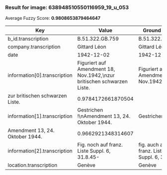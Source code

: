 ### Result for image: 638948510550116959_19_u_053
Average Fuzzy Score: **0.9808653879464647**
<small>

| Key | Value | Ground Truth | Score |
| --- | --- | --- | --- |
| b_id.transcription | B.51.322.GB.759 | B.51.322.GB.759 | 1.0 |
| company.transcription | Gittard Léon | Gittard Léon | 1.0 |
| date | 1942-12-02 | 1942-12-02 | 1.0 |
| information[0].transcription | Figuriert auf Amendment 18, Nov.1942,\nzur britischen schwarzen Liste. | Figuriert auf Amendment 18, Nov.1942,
zur britischen schwarzen Liste. | 0.9784172661870504 |
| information[1].transcription | Gestrichen !\nAmendment 13, 24. Oktober 1944. | Gestrichen !
Amendment 13, 24. Oktober 1944. | 0.9662921348314607 |
| information[2].transcription | Fig. noch auf franz. Liste Suppl. 6, 31.8.45- | fig. auch auf franz. Liste Suppl. 6, 31.8.45 | 0.9213483146067416 |
| location.transcription | Genève | Genève | 1.0 |

</small>
